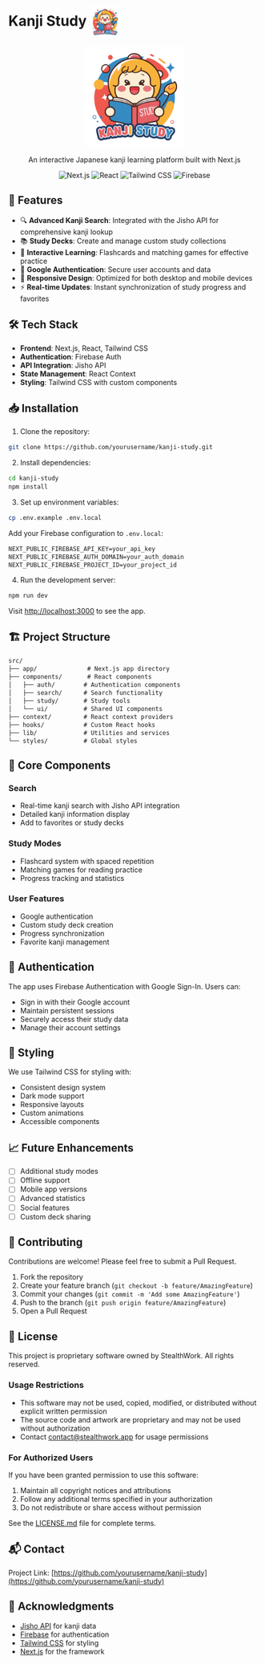 # Kanji Study <img src="public/kanji-study-logo.png" width="60" align="center" alt="Kanji Study Logo">

<div align="center">
  <img src="public/kanji-study-logo.png" width="200" alt="Kanji Study Logo">

  <p align="center">
    An interactive Japanese kanji learning platform built with Next.js
  </p>

  <div align="center">
    <img src="https://img.shields.io/badge/next.js-15.0.1-black" alt="Next.js">
    <img src="https://img.shields.io/badge/react-19.0.0-blue" alt="React">
    <img src="https://img.shields.io/badge/tailwindcss-3.4.1-38bdf8" alt="Tailwind CSS">
    <img src="https://img.shields.io/badge/firebase-latest-orange" alt="Firebase">
  </div>
</div>

## 🚀 Features

- 🔍 **Advanced Kanji Search**: Integrated with the Jisho API for comprehensive kanji lookup
- 📚 **Study Decks**: Create and manage custom study collections
- 💫 **Interactive Learning**: Flashcards and matching games for effective practice
- 🔐 **Google Authentication**: Secure user accounts and data
- 📱 **Responsive Design**: Optimized for both desktop and mobile devices
- ⚡ **Real-time Updates**: Instant synchronization of study progress and favorites

## 🛠️ Tech Stack

- **Frontend**: Next.js, React, Tailwind CSS
- **Authentication**: Firebase Auth
- **API Integration**: Jisho API
- **State Management**: React Context
- **Styling**: Tailwind CSS with custom components

## 📥 Installation

1. Clone the repository:

```bash
git clone https://github.com/yourusername/kanji-study.git
```

2. Install dependencies:

```bash
cd kanji-study
npm install
```

3. Set up environment variables:

```bash
cp .env.example .env.local
```

Add your Firebase configuration to `.env.local`:

```env
NEXT_PUBLIC_FIREBASE_API_KEY=your_api_key
NEXT_PUBLIC_FIREBASE_AUTH_DOMAIN=your_auth_domain
NEXT_PUBLIC_FIREBASE_PROJECT_ID=your_project_id
```

4. Run the development server:

```bash
npm run dev
```

Visit [http://localhost:3000](http://localhost:3000) to see the app.

## 🏗️ Project Structure

```
src/
├── app/              # Next.js app directory
├── components/       # React components
│   ├── auth/        # Authentication components
│   ├── search/      # Search functionality
│   ├── study/       # Study tools
│   └── ui/          # Shared UI components
├── context/         # React context providers
├── hooks/           # Custom React hooks
├── lib/             # Utilities and services
└── styles/          # Global styles
```

## 📱 Core Components

### Search

- Real-time kanji search with Jisho API integration
- Detailed kanji information display
- Add to favorites or study decks

### Study Modes

- Flashcard system with spaced repetition
- Matching games for reading practice
- Progress tracking and statistics

### User Features

- Google authentication
- Custom study deck creation
- Progress synchronization
- Favorite kanji management

## 🔑 Authentication

The app uses Firebase Authentication with Google Sign-In. Users can:

- Sign in with their Google account
- Maintain persistent sessions
- Securely access their study data
- Manage their account settings

## 🎨 Styling

We use Tailwind CSS for styling with:

- Consistent design system
- Dark mode support
- Responsive layouts
- Custom animations
- Accessible components

## 📈 Future Enhancements

- [ ] Additional study modes
- [ ] Offline support
- [ ] Mobile app versions
- [ ] Advanced statistics
- [ ] Social features
- [ ] Custom deck sharing

## 🤝 Contributing

Contributions are welcome! Please feel free to submit a Pull Request.

1. Fork the repository
2. Create your feature branch (`git checkout -b feature/AmazingFeature`)
3. Commit your changes (`git commit -m 'Add some AmazingFeature'`)
4. Push to the branch (`git push origin feature/AmazingFeature`)
5. Open a Pull Request

## 📄 License

This project is proprietary software owned by StealthWork. All rights reserved.

### Usage Restrictions
- This software may not be used, copied, modified, or distributed without explicit written permission
- The source code and artwork are proprietary and may not be used without authorization
- Contact contact@stealthwork.app for usage permissions

### For Authorized Users
If you have been granted permission to use this software:
1. Maintain all copyright notices and attributions
2. Follow any additional terms specified in your authorization
3. Do not redistribute or share access without permission

See the [LICENSE.md](LICENSE.md) file for complete terms.

## 📬 Contact

Project Link: [https://github.com/yourusername/kanji-study](https://github.com/yourusername/kanji-study)

## 🙏 Acknowledgments

- [Jisho API](https://jisho.org/api) for kanji data
- [Firebase](https://firebase.google.com/) for authentication
- [Tailwind CSS](https://tailwindcss.com/) for styling
- [Next.js](https://nextjs.org/) for the framework
